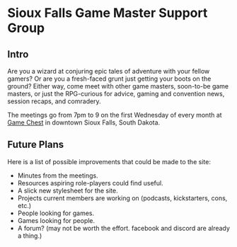# Sioux Falls Game Master Support Group

## Intro

Are you a wizard at conjuring epic tales of adventure with your fellow gamers?  Or are you a fresh-faced grunt just getting your boots on the ground?  Either way, come meet with other game masters, soon-to-be game masters, or just the RPG-curious for advice, gaming and convention news, session recaps, and comradery.

The meetings go from 7pm to 9 on the first Wednesday of every month at [Game Chest](https://www.sfgamechest.com/) in downtown Sioux Falls, South Dakota.

## Future Plans

Here is a list of possible improvements that could be made to the site:
- Minutes from the meetings.
- Resources aspiring role-players could find useful.
- A slick new stylesheet for the site.
- Projects current members are working on (podcasts, kickstarters, cons, etc.)
- People looking for games.
- Games looking for people.
- A forum? (may not be worth the effort.  facebook and discord are already a thing.)
